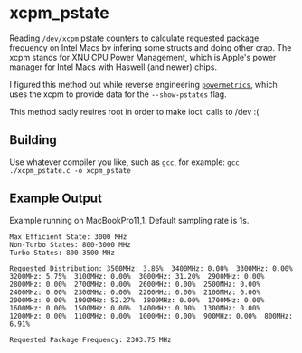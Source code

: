 # xcpm_pstate
Reading `/dev/xcpm` pstate counters to calculate requested package frequency on Intel Macs by infering some structs and doing other crap. The xcpm stands for XNU CPU Power Management, which is Apple's power manager for Intel Macs with Haswell (and newer) chips.

I figured this method out while reverse engineering [`powermetrics`](https://www.unix.com/man-page/osx/1/powermetrics/), which uses the xcpm to provide data for the `--show-pstates` flag.

This method sadly reuires root in order to make ioctl calls to /dev :(

## Building
Use whatever compiler you like, such as `gcc`, for example: `gcc ./xcpm_pstate.c -o xcpm_pstate`

## Example Output
Example running on MacBookPro11,1. Default sampling rate is 1s.
```
Max Efficient State: 3000 MHz
Non-Turbo States: 800-3000 MHz
Turbo States: 800-3500 MHz

Requested Distribution: 3500MHz: 3.86%  3400MHz: 0.00%  3300MHz: 0.00%  3200MHz: 5.75%  3100MHz: 0.00%  3000MHz: 31.20%  2900MHz: 0.00%  2800MHz: 0.00%  2700MHz: 0.00%  2600MHz: 0.00%  2500MHz: 0.00%  2400MHz: 0.00%  2300MHz: 0.00%  2200MHz: 0.00%  2100MHz: 0.00%  2000MHz: 0.00%  1900MHz: 52.27%  1800MHz: 0.00%  1700MHz: 0.00%  1600MHz: 0.00%  1500MHz: 0.00%  1400MHz: 0.00%  1300MHz: 0.00%  1200MHz: 0.00%  1100MHz: 0.00%  1000MHz: 0.00%  900MHz: 0.00%  800MHz: 6.91%  

Requested Package Frequency: 2303.75 MHz
```
